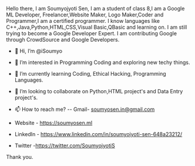  Hello there,
 I am Soumyojyoti Sen, I am a student of class 8,I am a Google ML Developer,
 Freelancer,Website Maker, Logo Maker,Coder and Programmer,I am a certified programmer.
 I know languages like C++,Java,Python,HTML,CSS,Visual Basic,QBasic and learning on.
 I am still trying to become a Google Developer Expert.
 I am contributing Google through CrowdSource and Google Developers.
 
 
- 👋 Hi, I’m @iSoumyo
- 👀 I’m interested in Programming Coding and exploring new techy things.
- 🌱 I’m currently learning Coding, Ethical Hacking, Programming Languages.
- 💞️ I’m looking to collaborate on Python,HTML project's and Data Entry project's.
- 📫 How to reach me? -- Gmail- soumyosen.in@gmail.com

 - Website - https://soumyosen.ml
- LinkedIn - https://www.linkedin.com/in/soumyojyoti-sen-648a23212/
- Twitter -https://twitter.com/SoumyojyotiS
  
Thank you.

<!---
iSoumyo/iSoumyo is a ✨ special ✨ repository because its `README.md` (this file) appears on your GitHub profile.
You can click the Preview link to take a look at your changes.
--->
